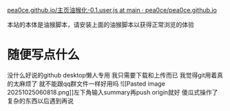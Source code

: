 [pea0ce.github.io/主页油猴化-0.1.user.js at main · pea0ce/pea0ce.github.io](https://github.com/pea0ce/pea0ce.github.io/blob/main/%E4%B8%BB%E9%A1%B5%E6%B2%B9%E7%8C%B4%E5%8C%96-0.1.user.js)

本站的本体是油猴脚本，请安装上面的油猴脚本以获得正常浏览的体验

# 随便写点什么
没什么好说的github desktop懒人专用
我只需要下载和上传而已
我觉得git用着真的太麻烦了
就不能跟qq群文件一样好用吗
![[Pasted image 20251025060818.png]]左下角输入summary再push origin就好
傻瓜式操作了
复杂的东西以后遇到再说
